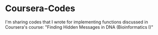 # Coursera-Codes
I'm sharing codes that I wrote for implementing functions discussed in Coursera's course: "Finding Hidden Messages in DNA (Bioinformatics I)"
